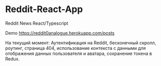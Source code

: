 # Reddit-React-App
Reddit News React/Typescript

Demo https://reddit0analogue.herokuapp.com/posts

На текущий момент: 
Аутентификация на Reddit,
бесконечный скролл,
роутинг, страница 404,
использование контекста с данными для отображения данных пользователя и аватара,
cохранение токена в Redux.

